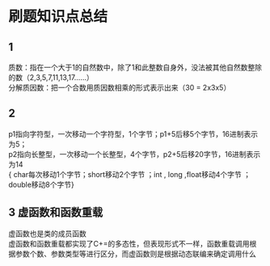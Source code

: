 # 刷题知识点总结
## 1
质数：指在一个大于1的自然数中，除了1和此整数自身外，没法被其他自然数整除的数（2,3,5,7,11,13,17......）  
分解质因数：把一个合数用质因数相乘的形式表示出来（30 = 2x3x5）  
## 2
p1指向字符型，一次移动一个字符型，1个字节；p1+5后移5个字节，16进制表示为5；  
p2指向长整型，一次移动一个长整型，4个字节，p2+5后移20字节，16进制表示为14  
{ char每次移动1个字节；short移动2个字节 ；int , long ,float移动4个字节 ；double移动8个字节}  
## 3 虚函数和函数重载
虚函数也是类的成员函数  
虚函数和函数重载都实现了C+=的多态性，但表现形式不一样，函数重载调用根据参数个数、参数类型等进行区分，而虚函数则是根据动态联编来确定调用什么  
